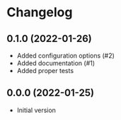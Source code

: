 # Changelog

## 0.1.0 (2022-01-26)

- Added configuration options (#2)
- Added documentation (#1)
- Added proper tests
## 0.0.0 (2022-01-25)

- Initial version
